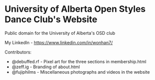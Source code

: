 # University of Alberta Open Styles Dance Club's Website
Public domain for the University of Alberta's OSD club

My LinkedIn - https://www.linkedin.com/in/wonhan7/

Contributors:
* @debuffed.rf - Pixel art for the three sections in membership.html
* @zeff.ig - Branding of about.html
* @fujiphilms - Miscellaneous photographs and videos in the website
